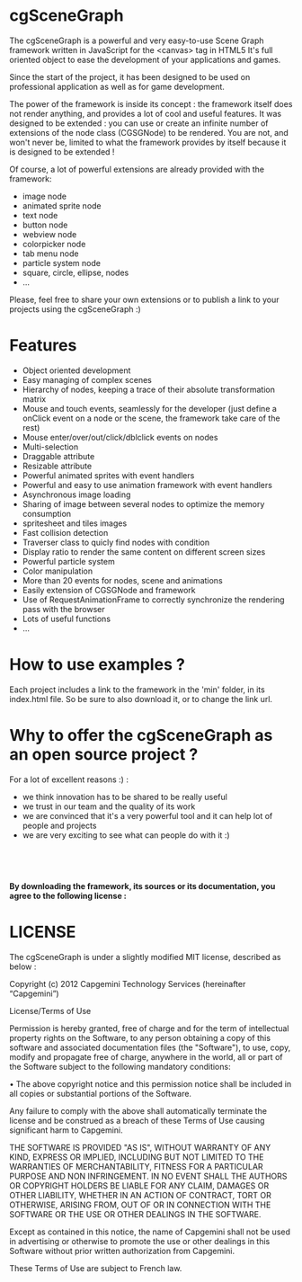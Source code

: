 cgSceneGraph
============

The cgSceneGraph is a powerful and very easy-to-use Scene Graph framework written in JavaScript for the &lt;canvas&gt; tag in HTML5
It's full oriented object to ease the development of your applications and games.

Since the start of the project, it has been designed to be used on professional application as well as for game development.

The power of the framework is inside its concept : the framework itself does not render anything, and provides a lot of cool and useful features.
It was designed to be extended : you can use or create an infinite number of extensions of the node class (CGSGNode) to be rendered.
You are not, and won't never be, limited to what the framework provides by itself because it is designed to be extended !

Of course, a lot of powerful extensions are already provided with the framework:
- image node
- animated sprite node
- text node
- button node
- webview node
- colorpicker node
- tab menu node
- particle system node
- square, circle, ellipse, nodes
- ...

Please, feel free to share your own extensions or to publish a link to your projects using the cgSceneGraph :)

Features
========
* Object oriented development
* Easy managing of complex scenes
* Hierarchy of nodes, keeping a trace of their absolute transformation matrix
* Mouse and touch events, seamlessly for the developer (just define a onClick event on a node or the scene, the framework take care of the rest)
* Mouse enter/over/out/click/dblclick events on nodes
* Multi-selection
* Draggable attribute
* Resizable attribute
* Powerful animated sprites with event handlers
* Powerful and easy to use animation framework with event handlers
* Asynchronous image loading
* Sharing of image between several nodes to optimize the memory consumption
* spritesheet and tiles images
* Fast collision detection
* Traverser class to quicly find nodes with condition
* Display ratio to render the same content on different screen sizes
* Powerful particle system
* Color manipulation
* More than 20 events for nodes, scene and animations
* Easily extension of CGSGNode and framework
* Use of RequestAnimationFrame to correctly synchronize the rendering pass with the browser
* Lots of useful functions
* ...

How to use examples ?
=====================
Each project includes a link to the framework in the 'min' folder, in its index.html file.
So be sure to also download it, or to change the link url.


Why to offer the cgSceneGraph as an open source project ?
=========================================================
For a lot of excellent reasons :) :
* we think innovation has to be shared to be really useful
* we trust in our team and the quality of its work
* we are convinced that it's a very powerful tool and it can help lot of people and projects
* we are very exciting to see what can people do with it :)

## &nbsp;
#### By downloading the framework, its sources or its documentation, you agree to the following license :

LICENSE
=======
The cgSceneGraph is under a slightly modified MIT license, described as below :

Copyright (c) 2012  Capgemini Technology Services (hereinafter “Capgemini”)

License/Terms of Use

Permission is hereby granted, free of charge and for the term of intellectual property rights on the Software, to any person obtaining a copy of this software and associated documentation files (the "Software"), to use, copy, modify and propagate free of charge, anywhere in the world, all or part of the Software subject to the following mandatory conditions:

•  The above copyright notice and this permission notice shall be included in all copies or substantial portions of the Software.

Any failure to comply with the above shall automatically terminate the license and be construed as a breach of these Terms of Use causing significant harm to Capgemini.

THE SOFTWARE IS PROVIDED "AS IS", WITHOUT WARRANTY OF ANY KIND, EXPRESS OR IMPLIED, INCLUDING BUT NOT LIMITED TO THE WARRANTIES OF MERCHANTABILITY, FITNESS FOR A PARTICULAR PURPOSE AND NON INFRINGEMENT. IN NO EVENT SHALL THE AUTHORS OR COPYRIGHT HOLDERS BE LIABLE FOR ANY CLAIM, DAMAGES OR OTHER LIABILITY, WHETHER IN AN ACTION OF CONTRACT, TORT OR OTHERWISE, ARISING FROM, OUT OF OR IN CONNECTION WITH THE SOFTWARE OR THE USE OR OTHER DEALINGS IN THE SOFTWARE.

Except as contained in this notice, the name of Capgemini shall not be used in advertising or otherwise to promote the use or other dealings in this Software without prior written authorization from Capgemini.

These Terms of Use are subject to French law.
